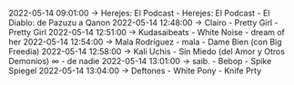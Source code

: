 2022-05-14 09:01:00 -> Herejes: El Podcast - Herejes: El Podcast - El Diablo: de Pazuzu a Qanon
2022-05-14 12:48:00 -> Clairo - Pretty Girl - Pretty Girl
2022-05-14 12:51:00 -> Kudasaibeats - White Noise - dream of her
2022-05-14 12:54:00 -> Mala Rodríguez - mala - Dame Bien (con Big Freedia)
2022-05-14 12:58:00 -> Kali Uchis - Sin Miedo (del Amor y Otros Demonios) ∞ - de nadie
2022-05-14 13:01:00 -> saib. - Bebop - Spike Spiegel
2022-05-14 13:04:00 -> Deftones - White Pony - Knife Prty
